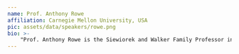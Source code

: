 ```yaml
---
name: Prof. Anthony Rowe
affiliation: Carnegie Mellon University, USA
pic: assets/data/speakers/rowe.png
bio: >-
    "Prof. Anthony Rowe is the Siewiorek and Walker Family Professor in the Electrical and Computer Engineering Department at Carnegie Mellon University. His research interests are in networked real-time embedded systems with a focus on wireless communication. He has worked on topics including large-scale sensing for critical infrastructure monitoring, indoor localization, building energy-efficiency and technologies for microgrids. His most recent work has looked at connecting embedded sensing systems with mixed reality and spatial computing platforms. He is currently the director of the SRC/DARPA sponsored CONIX Research Center which spans seven Universities with the goal of exploring future distributed computing architectures. His past work has led to dozens of hardware and software systems, seven best paper awards, talks at venues like the World Economic Forum in Davos and several widely adopted open-source research platforms. He earned a Ph.D in Electrical and Computer Engineering from CMU in 2010, received the Lutron Joel and Ruth Spira Excellence in Teaching Award in 2013, the CMU CIT Early Career Fellowship and the Steven Fenves Award for Systems Research in 2015 and the Dr. William D. and Nancy W. Strecker Early Career chair in 2016."
---
```

